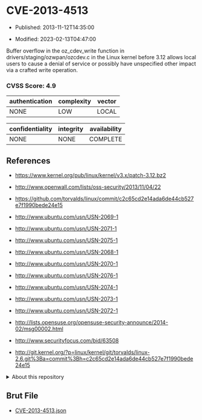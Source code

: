 # CVE-2013-4513

- Published: 2013-11-12T14:35:00

- Modified: 2023-02-13T04:47:00

Buffer overflow in the oz_cdev_write function in drivers/staging/ozwpan/ozcdev.c in the Linux kernel before 3.12 allows local users to cause a denial of service or possibly have unspecified other impact via a crafted write operation.

### CVSS Score: **4.9**

| authentication | complexity | vector |
| --- | --- | --- |
| NONE | LOW | LOCAL |

| confidentiality | integrity | availability |
| --- | --- | --- |
| NONE | NONE | COMPLETE |

## References

* https://www.kernel.org/pub/linux/kernel/v3.x/patch-3.12.bz2

* http://www.openwall.com/lists/oss-security/2013/11/04/22

* https://github.com/torvalds/linux/commit/c2c65cd2e14ada6de44cb527e7f1990bede24e15

* http://www.ubuntu.com/usn/USN-2069-1

* http://www.ubuntu.com/usn/USN-2071-1

* http://www.ubuntu.com/usn/USN-2075-1

* http://www.ubuntu.com/usn/USN-2068-1

* http://www.ubuntu.com/usn/USN-2070-1

* http://www.ubuntu.com/usn/USN-2076-1

* http://www.ubuntu.com/usn/USN-2074-1

* http://www.ubuntu.com/usn/USN-2073-1

* http://www.ubuntu.com/usn/USN-2072-1

* http://lists.opensuse.org/opensuse-security-announce/2014-02/msg00002.html

* http://www.securityfocus.com/bid/63508

* http://git.kernel.org/?p=linux/kernel/git/torvalds/linux-2.6.git%3Ba=commit%3Bh=c2c65cd2e14ada6de44cb527e7f1990bede24e15

<details>
<summary>About this repository</summary> 

  This repository is part of the project [Live Hack CVE](https://github.com/Live-Hack-CVE). Main website can be found [www.live-hack.org](https://www.live-hack.org) 
  
  Made by [Sn0wAlice](https://github.com/Sn0wAlice) for the people that care about security and need to have a feed of the latest CVEs. Hope you enjoy it, don't forget to star the repo and follow me on [Twitter](https://twitter.com/Sn0wAlice) and [Github](https://github.com/Sn0wAlice). And that is my [personnal website](https://www.alice-snow.me/)

  - [Home Page](https://github.com/Live-Hack-CVE)
  - [Framework](https://github.com/Live-Hack-CVE/cve-framework)
  - [CVE database](https://github.com/Live-Hack-CVE/full_database)
  - [Changelog](https://github.com/Live-Hack-CVE/Changelog)
</details>

## Brut File

* [CVE-2013-4513.json](https://raw.githubusercontent.com/Live-Hack-CVE/full_database/main/cves/2013/CVE-2013-4513.json)

